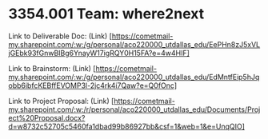 # 3354.001 Team: where2next

Link to Deliverable Doc: (Link) [https://cometmail-my.sharepoint.com/:w:/g/personal/aco220000_utdallas_edu/EePHn8zJ5xVLjGEbk93fGnwBIBg6YnayW17igRQY0H15FA?e=4w4HIF]

Link to Brainstorm: (Link) [https://cometmail-my.sharepoint.com/:w:/g/personal/aco220000_utdallas_edu/EdMntfEip5hJqobb6ibfcKEBffEVOMP3l-2jc4rk4i7Qaw?e=Q0fOnc]

Link to Project Proposal: (Link) [https://cometmail-my.sharepoint.com/:w:/r/personal/aco220000_utdallas_edu/Documents/Project%20Proposal.docx?d=w8732c52705c5460fa1dbad99b86927bb&csf=1&web=1&e=UnqQIO]

